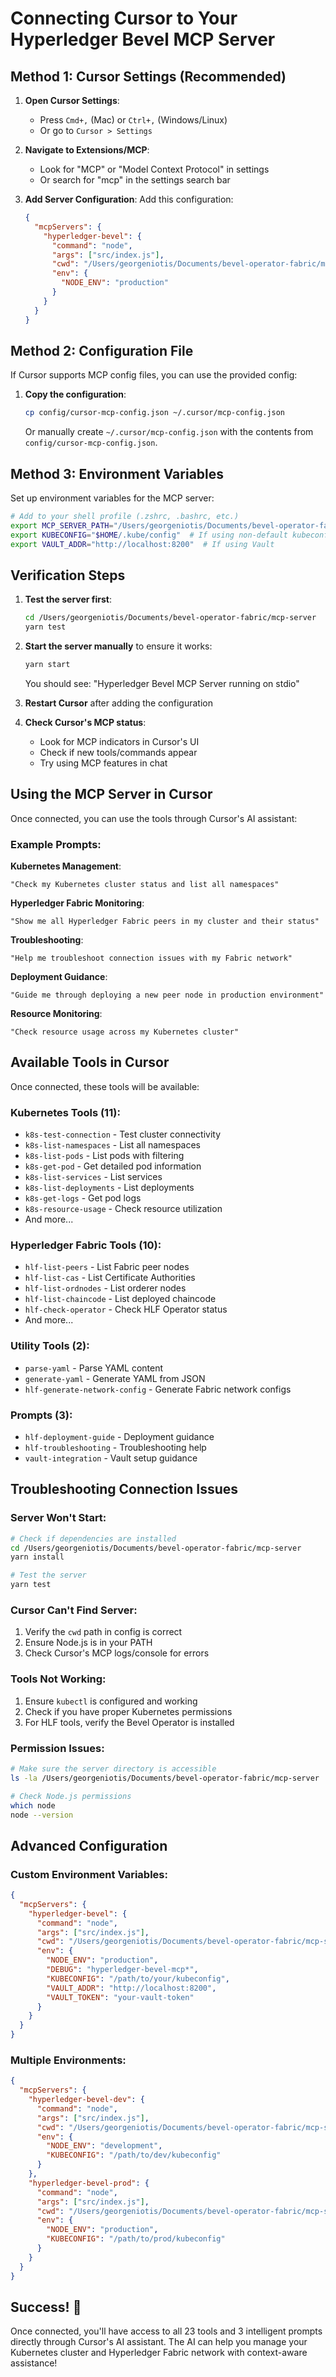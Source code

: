# Connecting Cursor to Your Hyperledger Bevel MCP Server

## Method 1: Cursor Settings (Recommended)

1. **Open Cursor Settings**:
   - Press `Cmd+,` (Mac) or `Ctrl+,` (Windows/Linux)
   - Or go to `Cursor > Settings`

2. **Navigate to Extensions/MCP**:
   - Look for "MCP" or "Model Context Protocol" in settings
   - Or search for "mcp" in the settings search bar

3. **Add Server Configuration**:
   Add this configuration:
   ```json
   {
     "mcpServers": {
       "hyperledger-bevel": {
         "command": "node",
         "args": ["src/index.js"],
         "cwd": "/Users/georgeniotis/Documents/bevel-operator-fabric/mcp-server",
         "env": {
           "NODE_ENV": "production"
         }
       }
     }
   }
   ```

## Method 2: Configuration File

If Cursor supports MCP config files, you can use the provided config:

1. **Copy the configuration**:
   ```bash
   cp config/cursor-mcp-config.json ~/.cursor/mcp-config.json
   ```
   
   Or manually create `~/.cursor/mcp-config.json` with the contents from `config/cursor-mcp-config.json`.

## Method 3: Environment Variables

Set up environment variables for the MCP server:

```bash
# Add to your shell profile (.zshrc, .bashrc, etc.)
export MCP_SERVER_PATH="/Users/georgeniotis/Documents/bevel-operator-fabric/mcp-server"
export KUBECONFIG="$HOME/.kube/config"  # If using non-default kubeconfig
export VAULT_ADDR="http://localhost:8200"  # If using Vault
```

## Verification Steps

1. **Test the server first**:
   ```bash
   cd /Users/georgeniotis/Documents/bevel-operator-fabric/mcp-server
   yarn test
   ```

2. **Start the server manually** to ensure it works:
   ```bash
   yarn start
   ```
   You should see: "Hyperledger Bevel MCP Server running on stdio"

3. **Restart Cursor** after adding the configuration

4. **Check Cursor's MCP status**:
   - Look for MCP indicators in Cursor's UI
   - Check if new tools/commands appear
   - Try using MCP features in chat

## Using the MCP Server in Cursor

Once connected, you can use the tools through Cursor's AI assistant:

### Example Prompts:

**Kubernetes Management**:
```
"Check my Kubernetes cluster status and list all namespaces"
```

**Hyperledger Fabric Monitoring**:
```
"Show me all Hyperledger Fabric peers in my cluster and their status"
```

**Troubleshooting**:
```
"Help me troubleshoot connection issues with my Fabric network"
```

**Deployment Guidance**:
```
"Guide me through deploying a new peer node in production environment"
```

**Resource Monitoring**:
```
"Check resource usage across my Kubernetes cluster"
```

## Available Tools in Cursor

Once connected, these tools will be available:

### Kubernetes Tools (11):
- `k8s-test-connection` - Test cluster connectivity
- `k8s-list-namespaces` - List all namespaces
- `k8s-list-pods` - List pods with filtering
- `k8s-get-pod` - Get detailed pod information
- `k8s-list-services` - List services
- `k8s-list-deployments` - List deployments
- `k8s-get-logs` - Get pod logs
- `k8s-resource-usage` - Check resource utilization
- And more...

### Hyperledger Fabric Tools (10):
- `hlf-list-peers` - List Fabric peer nodes
- `hlf-list-cas` - List Certificate Authorities
- `hlf-list-ordnodes` - List orderer nodes
- `hlf-list-chaincode` - List deployed chaincode
- `hlf-check-operator` - Check HLF Operator status
- And more...

### Utility Tools (2):
- `parse-yaml` - Parse YAML content
- `generate-yaml` - Generate YAML from JSON
- `hlf-generate-network-config` - Generate Fabric network configs

### Prompts (3):
- `hlf-deployment-guide` - Deployment guidance
- `hlf-troubleshooting` - Troubleshooting help
- `vault-integration` - Vault setup guidance

## Troubleshooting Connection Issues

### Server Won't Start:
```bash
# Check if dependencies are installed
cd /Users/georgeniotis/Documents/bevel-operator-fabric/mcp-server
yarn install

# Test the server
yarn test
```

### Cursor Can't Find Server:
1. Verify the `cwd` path in config is correct
2. Ensure Node.js is in your PATH
3. Check Cursor's MCP logs/console for errors

### Tools Not Working:
1. Ensure `kubectl` is configured and working
2. Check if you have proper Kubernetes permissions
3. For HLF tools, verify the Bevel Operator is installed

### Permission Issues:
```bash
# Make sure the server directory is accessible
ls -la /Users/georgeniotis/Documents/bevel-operator-fabric/mcp-server

# Check Node.js permissions
which node
node --version
```

## Advanced Configuration

### Custom Environment Variables:
```json
{
  "mcpServers": {
    "hyperledger-bevel": {
      "command": "node",
      "args": ["src/index.js"],
      "cwd": "/Users/georgeniotis/Documents/bevel-operator-fabric/mcp-server",
      "env": {
        "NODE_ENV": "production",
        "DEBUG": "hyperledger-bevel-mcp*",
        "KUBECONFIG": "/path/to/your/kubeconfig",
        "VAULT_ADDR": "http://localhost:8200",
        "VAULT_TOKEN": "your-vault-token"
      }
    }
  }
}
```

### Multiple Environments:
```json
{
  "mcpServers": {
    "hyperledger-bevel-dev": {
      "command": "node",
      "args": ["src/index.js"],
      "cwd": "/Users/georgeniotis/Documents/bevel-operator-fabric/mcp-server",
      "env": {
        "NODE_ENV": "development",
        "KUBECONFIG": "/path/to/dev/kubeconfig"
      }
    },
    "hyperledger-bevel-prod": {
      "command": "node",
      "args": ["src/index.js"],
      "cwd": "/Users/georgeniotis/Documents/bevel-operator-fabric/mcp-server",
      "env": {
        "NODE_ENV": "production",
        "KUBECONFIG": "/path/to/prod/kubeconfig"
      }
    }
  }
}
```

## Success! 🎉

Once connected, you'll have access to all 23 tools and 3 intelligent prompts directly through Cursor's AI assistant. The AI can help you manage your Kubernetes cluster and Hyperledger Fabric network with context-aware assistance!

